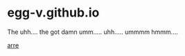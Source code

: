 # egg-v.github.io

The uhh.... the got damn umm..... uhh..... ummmm hmmm....

[arre](http://egg-v.github.io/)
